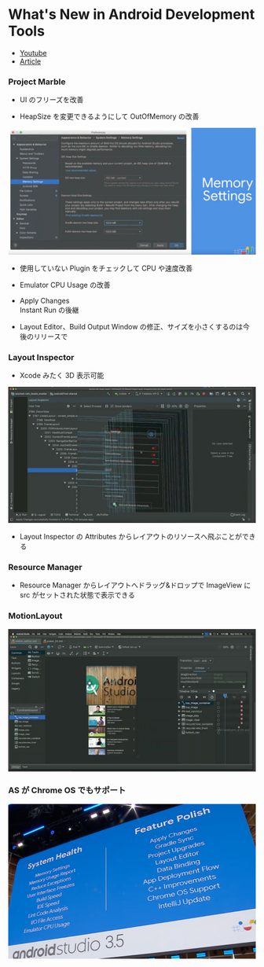 # What's New in Android Development Tools  

- [Youtube](https://youtu.be/8rfvfojtRss)  
- [Article](https://android-developers.googleblog.com/2019/05/android-studio-35-beta.html)  

### Project Marble  

- UI のフリーズを改善  

- HeapSize を変更できるようにして OutOfMemory の改善  
<img src="img/1.png" />

- 使用していない Plugin をチェックして CPU や速度改善  

- Emulator CPU Usage の改善    

- Apply Changes  
Instant Run の後継  


- Layout Editor、Build Output Window の修正、サイズを小さくするのは今後のリリースで  


### Layout Inspector  

- Xcode みたく 3D 表示可能  
<img src="img/2.png" />

- Layout Inspector の Attributes からレイアウトのリソースへ飛ぶことができる  


### Resource Manager   
- Resource Manager からレイアウトへドラッグ&ドロップで ImageView に src がセットされた状態で表示できる  


### MotionLayout  

<img src="img/3.png" />

### AS が Chrome OS でもサポート  

<img src="img/4.png" />
